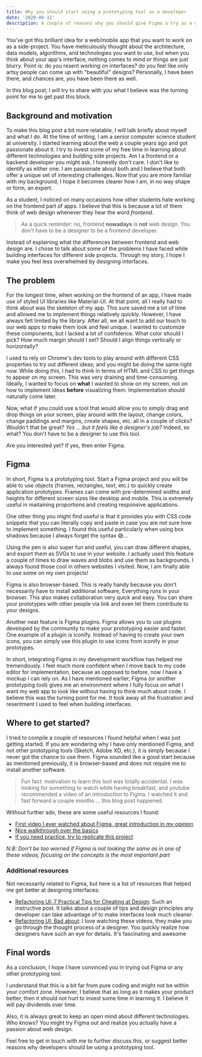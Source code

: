 ```yaml
---
title: Why you should start using a prototyping tool as a developer
date: '2020-09-12'
description: A couple of reasons why you should give Figma a try as a developer to boost your productivity
---
```


You've got this brilliant idea for a web/mobile app that you want to work on as a side-project. You have meticulously thought about the architecture, data models, algorithms, and technologies you want to use, but when you think about your app's interface, nothing comes to mind or things are just blurry.
Point is: do you resent working on interfaces? do you feel like only artsy people can come up with "beautiful" designs?
Personally, I have been there, and chances are, you have been there as well.

In this blog post, I will try to share with you what I believe was the turning point for me to get past this block.

## Background and motivation

To make this blog post a bit more relatable, I will talk briefly about myself and what I do. At the time of writing, I am a senior computer science student at university. I started learning about the web a couple years ago and got passionate about it. I try to invest some of my free time in learning about different technologies and building side projects. Am I a frontend or a backend developer you might ask. I honestly don't care. I don't like to identify as either one. I am passionate about both and I believe that both offer a unique set of interesting challenges. Now that you are more familiar with my background, I hope it becomes clearer how I am, in no way shape or form, an expert.

As a student, I noticed on many occasions how other students hate working on the frontend part of apps. I believe that this is because a lot of them think of web design whenever they hear the word _frontend_.

> As a quick reminder: no, frontend **nowadays** is **not** web design. You don't have to be a designer to be a frontend developer.

Instead of explaining what the differences between frontend and web design are. I chose to talk about some of the problems I have faced while building interfaces for different side projects. Through my story, I hope I make you feel less overwhelmed by designing interfaces.

## The problem

For the longest time, when working on the frontend of an app, I have made use of styled UI libraries like Material-UI. At that point, all I really had to think about was the skeleton of my app. This sure saved me a lot of time and allowed me to implement things relatively quickly. However, I have always felt limited by the library. After all, we all want to add our touch to our web apps to make them look and feel unique. I wanted to customize these components, but I lacked a lot of confidence. What color should I pick? How much margin should I set? Should I align things vertically or horizontally?

I used to rely on Chrome's dev tools to play around with different CSS properties to try out different ideas; and you might be doing the same right now. While doing this, I had to think in terms of HTML and CSS to get things to appear on my screen. This was very draining and time-consuming. Ideally, I wanted to focus on **what** I wanted to show on my screen, not on how to implement ideas **before** visualizing them. Implementation should naturally come later.

Now, what if you could use a tool that would allow you to simply drag and drop things on your screen, play around with the layout, change colors, change paddings and margins, create shapes, etc. all in a couple of clicks? Wouldn't that be great? _Yes ... but it feels like a designer's job?_ Indeed, so what? You don't have to be a designer to use this tool.

Are you interested yet? If yes, then enter Figma.

## Figma

In short, Figma is a prototyping tool. Start a Figma project and you will be able to use objects (frames, rectangles, text, etc.) to quickly create application prototypes. Frames can come with pre-determined widths and heights for different screen sizes like desktop and mobile. This is extremely useful in maitaining proportions and creating responsive applications.

One other thing you might find useful is that it provides you with CSS code snippets that you can literally copy and paste in case you are not sure how to implement something. I found this useful particularly when using box shadows because I always forget the syntax 😅...

Using the pen is also super fun and useful, you can draw different shapes, and export them as SVGs to use in your website. I actually used this feature a couple of times to draw waves and blobs and use them as backgrounds. I always found those cool in others websites I visited. Now, I am finally able to use some on my own projects!

Figma is also browser-based. This is really handy because you don't necessarily have to install additional software, Everything runs in your browser. This also makes collaboration very quick and easy. You can share your prototypes with other people via link and even let them contribute to your designs.

Another neat feature is Figma plugins. Figma allows you to use plugins developed by the community to make your prototyping easier and faster. One example of a plugin is iconify. Instead of having to create your own icons, you can simply use this plugin to use icons from iconify in your prototypes.

In short, integrating Figma in my development workflow has helped me tremendously. I feel much more confident when I move back to my code editor for implementation, because as opposed to before, now I have a mockup I can rely on. As I have mentioned earlier, Figma (or another prototyping tool) gives me an environment where I fully focus on _what_ I want my web app to look like without having to think much about code. I believe this was the turning point for me. It took away all the frustration and resentment I used to feel when building interfaces.

## Where to get started?

I tried to compile a couple of resources I found helpful when I was just getting started. If you are wondering why I have only mentioned Figma, and not other prototyping tools (Sketch, Adobe XD, etc.), it is simply because I never got the chance to use them. Figma sounded like a good start because as mentioned previously, it is browser-based and does not require me to install another software.

> Fun fact: motivation to learn this tool was totally accidental. I was looking for something to watch while having breakfast, and youtube recommended a video of an introduction to Figma. I watched it and fast forward a couple months ... this blog post happened.

Without further ado, these are some useful resources I found:

- [First video I ever watched about Figma, great introduction in my opinion](https://youtu.be/4W4LvJnNegA)
- [Nice walkthrough over the basics](https://youtu.be/jk1T0CdLxwU)
- [If you need practice, try to replicate this project](https://youtu.be/FK4YusHIIj0https://youtu.be/FK4YusHIIj0)

_N.B: Don't be too worried if Figma is not looking the same as in one of these videos, focusing on the concepts is the most important part_

### Additional resources

Not necessarily related to Figma, but here is a list of resources that helped me get better at designing interfaces:

- [Refactoring UI: 7 Practical Tips for Cheating at Design](https://medium.com/refactoring-ui/7-practical-tips-for-cheating-at-design-40c736799886): Such an instructive post. It talks about a couple of tips and design principles any developer can take advantage of to make interfaces look much cleaner.
- [Refactoring UI: Bad about](https://www.youtube.com/watch?v=S6-q5BheEYU&ab_channel=SteveSchoger): I love watching these videos, they make you go through the thought process of a designer. You quickly realize how designers have such an eye for details. It's fascinating and awesome

## Final words

As a conclusion, I hope I have convinced you in trying out Figma or any other prototyping tool.

I understand that this is a bit far from pure coding and might not be within your comfort zone. However, I believe that as long as it makes your product better, then it should not hurt to invest some time in learning it. I believe it will pay dividends over time.

Also, it is always great to keep an open mind about different technologies. Who knows? You might try Figma out and realize you actually have a passion about web design.

Feel free to get in touch with me to further discuss this, or suggest better reasons why developers should be using a prototyping tool.
